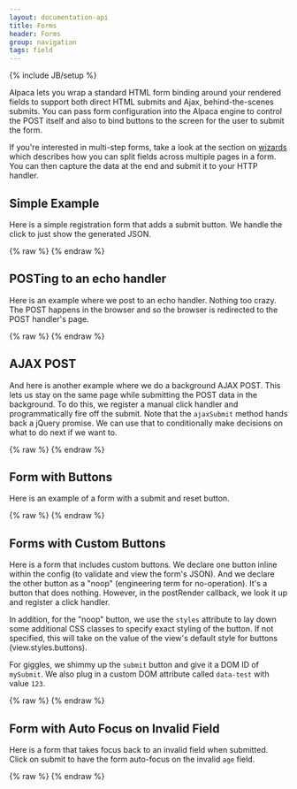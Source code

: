 ```yaml
---
layout: documentation-api
title: Forms
header: Forms
group: navigation
tags: field
---
```

{% include JB/setup %}

Alpaca lets you wrap a standard HTML form binding around your rendered fields to support both direct HTML submits
and Ajax, behind-the-scenes submits.  You can pass form configuration into the Alpaca engine to control the POST
itself and also to bind buttons to the screen for the user to submit the form.

If you're interested in multi-step forms, take a look at the section on <a href="wizards.html">wizards</a> which
describes how you can split fields across multiple pages in a form.  You can then capture the data at the end
and submit it to your HTTP handler.

## Simple Example

Here is a simple registration form that adds a submit button.  We handle the click to just show the generated JSON.

<div id="field1"> </div>
{% raw %}
<script type="text/javascript" id="field1-script">
$("#field1").alpaca({
    "schema": {
        "title": "Your Information",
        "type": "object",
        "properties": {
            "firstName": {
                "title": "First Name",
                "type": "string"
            },
            "lastName": {
                "title": "Last Name",
                "type": "string"
            },
            "age": {
                "title": "Age",
                "type": "integer",
                "minValue": 0,
                "maxValue": 100
            },
            "preferences": {
                "title": "Preferences",
                "type": "string",
                "enum": [
                    "Non-Smoking",
                    "Vegetarian",
                    "Wheelchair Accessible",
                    "Child Friendly"
                ]
            }
        }
    },
    "options": {
        "fields": {
            "preferences": {
                "type": "checkbox"
            }
        },
        "form": {
            "buttons": {
                "submit": {
                    "click": function() {
                        var value = this.getValue();
                        alert(JSON.stringify(value, null, "  "));
                    }
                }
            }
        }
    }
});
</script>
{% endraw %}


## POSTing to an echo handler

Here is an example where we post to an echo handler.  Nothing too crazy.  The POST happens in the browser and so the
browser is redirected to the POST handler's page.

<div id="field2"> </div>
{% raw %}
<script type="text/javascript" id="field2-script">
$("#field2").alpaca({
    "schema": {
        "title": "Your Information",
        "type": "object",
        "properties": {
            "firstName": {
                "title": "First Name",
                "type": "string"
            },
            "lastName": {
                "title": "Last Name",
                "type": "string"
            },
            "age": {
                "title": "Age",
                "type": "integer",
                "minValue": 0,
                "maxValue": 100
            }
        }
    },
    "options": {
        "form": {
            "attributes": {
                "method": "post",
                "action": "http://httpbin.org/post"
            },
            "buttons": {
                "submit": {
                    "title": "Bring it on!"
                }
            }
        }
    }
});
</script>
{% endraw %}


## AJAX POST

And here is another example where we do a background AJAX POST.  This lets us stay on the same page while submitting
the POST data in the background.  To do this, we register a manual click handler and programmatically fire off the
submit.  Note that the <code>ajaxSubmit</code> method hands back a jQuery promise.  We can use that to conditionally
make decisions on what to do next if we want to.

<div id="field3"> </div>
{% raw %}
<script type="text/javascript" id="field3-script">
$("#field3").alpaca({
    "schema": {
        "title": "Your Information",
        "type": "object",
        "properties": {
            "firstName": {
                "title": "First Name",
                "type": "string"
            },
            "lastName": {
                "title": "Last Name",
                "type": "string"
            },
            "age": {
                "title": "Age",
                "type": "integer",
                "minValue": 0,
                "maxValue": 100
            }
        }
    },
    "options": {
        "form": {
            "attributes": {
                "method": "post",
                "action": "http://httpbin.org/post"
            },
            "buttons": {
                "submit": {
                    "title": "Bring it on!",
                    "click": function(e) {
                        var promise = this.ajaxSubmit();
                        promise.done(function() {
                            alert("Success");
                        });
                        promise.fail(function() {
                            alert("Error");
                        });
                        promise.always(function() {
                            //alert("Completed");
                        });
                    }
                }
            }
        }
    }
});
</script>
{% endraw %}

## Form with Buttons

Here is an example of a form with a submit and reset button.

<div id="field4"> </div>
{% raw %}
<script type="text/javascript" id="field4-script">
$("#field4").alpaca({
    "data" : {
        "name" : "John McClane",
        "feedback" : "Alpaca is very cute.",
        "ranking" : "excellent"
    },
    "schema" : {
        "title" : "User Feedback",
        "description" : "What do you think about Alpaca?",
        "type" : "object",
        "properties" : {
            "name" : {
                "type" : "string",
                "title" : "Name",
                "required" : true
            },
            "feedback" : {
                "type" : "string",
                "title" : "Feedback"
            },
            "ranking" : {
                "type" : "string",
                "title" : "Ranking",
                "enum" : ['excellent','ok','rocks'],
                "required" : true
            }
        }
    },
    "options" : {
        "form":{
            "attributes":{
                "action":"http://httpbin.org/post",
                "method":"post"
            },
            "buttons":{
                "submit":{},
                "reset":{}
            }
        },
        "fields" : {
            "helper" : "Tell us what you think about Alpaca!",
            "name" : {
                "size" : 20,
                "helper" : "Please enter your name."
            },
            "feedback" : {
                "type" : "textarea",
                "name" : "your_feedback",
                "rows" : 5,
                "cols" : 30,
                "helper" : "Please enter your feedback."
            },
            "ranking" : {
                "type" : "select",
                "helper" : "Select your ranking.",
                "optionLabels" : ["Awesome!","It's Ok","Hmm..."]
            }
        }
    }
});
</script>
{% endraw %}


## Forms with Custom Buttons

Here is a form that includes custom buttons.  We declare one button inline within the config (to validate and view the
form's JSON).  And we declare the other button as a "noop" (engineering term for no-operation).  It's a button that
does nothing.  However, in the postRender callback, we look it up and register a click handler.

In addition, for the "noop" button, we use the <code>styles</code> attribute to lay down some additional CSS classes
to specify exact styling of the button.  If not specified, this will take on the value of the view's default style
for buttons (view.styles.buttons).

For giggles, we shimmy up the <code>submit</code> button and give it a DOM ID of <code>mySubmit</code>.  We also
plug in a custom DOM attribute called <code>data-test</code> with value <code>123</code>.

<div id="field5"> </div>
{% raw %}
<script type="text/javascript" id="field5-script">
$("#field5").alpaca({
    "schema": {
        "title": "Your Information",
        "type": "object",
        "properties": {
            "firstName": {
                "title": "First Name",
                "type": "string"
            },
            "lastName": {
                "title": "Last Name",
                "type": "string"
            },
            "age": {
                "title": "Age",
                "type": "integer",
                "minValue": 0,
                "maxValue": 100
            }
        }
    },
    "options": {
        "form": {
            "attributes":{
                "action": "http://httpbin.org/post",
                "method": "post"
            },
            "buttons": {
                "noop": {
                    "type": "button",
                    "value": "Do Nothing",
                    "styles": "btn btn-primary"
                },
                "validate": {
                    "title": "Validate and view JSON!",
                    "click": function() {
                        this.refreshValidationState(true);
                        if (this.isValid(true)) {
                            var value = this.getValue();
                            alert(JSON.stringify(value, null, "  "));
                        }
                    }
                },
                "submit": {
                    "click": function() {
                        this.ajaxSubmit().always(function() {
                            alert("Form submitted!");
                        });
                    },
                    "id": "mySubmit",
                    "attributes": {
                        "data-test": "123"
                    }
                }
            }
        }
    },
    "postRender": function(control)
    {
        control.form.getButtonEl("noop").click(function() {
            alert("Ain't gonna do it");
        });
    }
});
</script>
{% endraw %}


## Form with Auto Focus on Invalid Field

Here is a form that takes focus back to an invalid field when submitted.  Click on submit to have the form auto-focus
on the invalid <code>age</code> field.

<div id="field6"> </div>
{% raw %}
<script type="text/javascript" id="field6-script">
$("#field6").alpaca({
    "data": {
        "firstName": "Tre",
        "lastName": "Styles",
        "age": true
    },
    "schema": {
        "title": "Your Information",
        "type": "object",
        "properties": {
            "firstName": {
                "title": "First Name",
                "type": "string"
            },
            "lastName": {
                "title": "Last Name",
                "type": "string"
            },
            "age": {
                "title": "Age",
                "type": "integer",
                "minValue": 0,
                "maxValue": 100
            }
        }
    },
    "options": {
        "form": {
            "attributes":{
                "action": "http://httpbin.org/post",
                "method": "post"
            },
            "buttons": {
                "submit": {
                    "click": function() {
                        this.refreshValidationState(true);
                        if (!this.isValid(true))
                        {
                            this.focus();
                            return;
                        }

                        this.ajaxSubmit();
                    }
                }
            }
        },
        "hideInitValidationError": true,
        "focus": "firstName"
    }
});
</script>
{% endraw %}